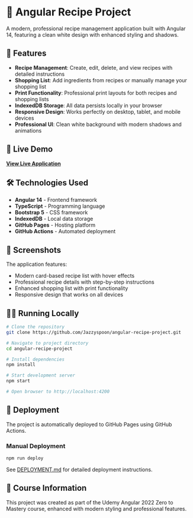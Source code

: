 # 🍳 Angular Recipe Project

A modern, professional recipe management application built with Angular 14, featuring a clean white design with enhanced styling and shadows.

## 🌟 Features

- **Recipe Management**: Create, edit, delete, and view recipes with detailed instructions
- **Shopping List**: Add ingredients from recipes or manually manage your shopping list
- **Print Functionality**: Professional print layouts for both recipes and shopping lists
- **IndexedDB Storage**: All data persists locally in your browser
- **Responsive Design**: Works perfectly on desktop, tablet, and mobile devices
- **Professional UI**: Clean white background with modern shadows and animations

## 🚀 Live Demo

**[View Live Application](https://jazzyspoon.github.io/angular-recipe-project/)**

## 🛠️ Technologies Used

- **Angular 14** - Frontend framework
- **TypeScript** - Programming language
- **Bootstrap 5** - CSS framework
- **IndexedDB** - Local data storage
- **GitHub Pages** - Hosting platform
- **GitHub Actions** - Automated deployment

## 📱 Screenshots

The application features:
- Modern card-based recipe list with hover effects
- Professional recipe details with step-by-step instructions
- Enhanced shopping list with print functionality
- Responsive design that works on all devices

## 🏃‍♂️ Running Locally

```bash
# Clone the repository
git clone https://github.com/Jazzyspoon/angular-recipe-project.git

# Navigate to project directory
cd angular-recipe-project

# Install dependencies
npm install

# Start development server
npm start

# Open browser to http://localhost:4200
```

## 🚀 Deployment

The project is automatically deployed to GitHub Pages using GitHub Actions.

### Manual Deployment
```bash
npm run deploy
```

See [DEPLOYMENT.md](DEPLOYMENT.md) for detailed deployment instructions.

## 📖 Course Information

This project was created as part of the Udemy Angular 2022 Zero to Mastery course, enhanced with modern styling and professional features.

